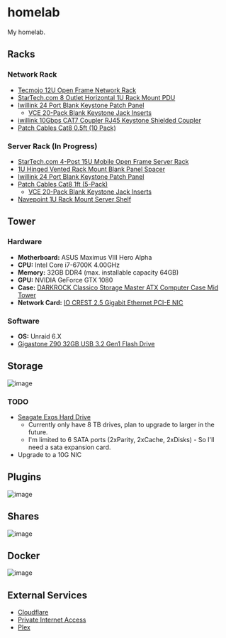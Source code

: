 # homelab

My homelab.

## Racks

### Network Rack

- [Tecmojo 12U Open Frame Network Rack](https://amzn.to/3y5hepV)
- [StarTech.com 8 Outlet Horizontal 1U Rack Mount PDU](https://amzn.to/4fhcJZQ)
- [Iwillink 24 Port Blank Keystone Patch Panel](https://amzn.to/3WhhPg9)
  - [VCE 20-Pack Blank Keystone Jack Inserts](https://amzn.to/3yhkaj5)
- [iwillink 10Gbps CAT7 Coupler RJ45 Keystone Shielded Coupler](https://amzn.to/46ocRTC)
- [Patch Cables Cat8 0.5ft (10 Pack)](https://amzn.to/3WdKXVv)

### Server Rack (In Progress)

- [StarTech.com 4-Post 15U Mobile Open Frame Server Rack](https://amzn.to/4dfhAZY)
- [1U Hinged Vented Rack Mount Blank Panel Spacer](https://amzn.to/4d1FhVH)
- [Iwillink 24 Port Blank Keystone Patch Panel](https://amzn.to/3WhhPg9)
- [Patch Cables Cat8 1ft (5-Pack)](https://amzn.to/3ylh11S)
  - [VCE 20-Pack Blank Keystone Jack Inserts](https://amzn.to/3A84qQb)
- [Navepoint 1U Rack Mount Server Shelf](https://amzn.to/3WlrJxk)

## Tower

### Hardware

- __Motherboard:__ ASUS Maximus VIII Hero Alpha
- __CPU:__ Intel Core i7-6700K 4.00GHz
- __Memory:__ 32GB DDR4 (max. installable capacity 64GB)
- __GPU:__ NVIDIA GeForce GTX 1080
- __Case:__ [DARKROCK Classico Storage Master ATX Computer Case Mid Tower](https://amzn.to/4cQ9HdP)
- __Network Card:__ [IO CREST 2.5 Gigabit Ethernet PCI-E NIC](https://amzn.to/4bP6MAA)

### Software

- __OS:__ Unraid 6.X
- [Gigastone Z90 32GB USB 3.2 Gen1 Flash Drive](https://amzn.to/3YaZxjn)

## Storage

![image](https://github.com/user-attachments/assets/7c6e6a46-aca4-43e7-ad47-4714d4f8b4a2)

### TODO

- [Seagate Exos Hard Drive](https://amzn.to/3VXDoSW)
  - Currently only have 8 TB drives, plan to upgrade to larger in the future.
  - I'm limited to 6 SATA ports (2xParity, 2xCache, 2xDisks) - So I'll need a sata expansion card.
- Upgrade to a 10G NIC

## Plugins

![image](https://github.com/user-attachments/assets/1a651175-669f-4b07-bc25-606c3d043eae)

## Shares

![image](https://github.com/syntaqx/homelab/assets/6037730/c62053b1-52f6-4a73-b8e6-d75317b4a86e)

## Docker

![image](https://github.com/user-attachments/assets/599ddda8-5945-49da-8f69-dadeb395fc93)

## External Services

- [Cloudflare](https://www.cloudflare.com/)
- [Private Internet Access](https://www.privateinternetaccess.com/)
- [Plex](https://www.plex.tv/)
